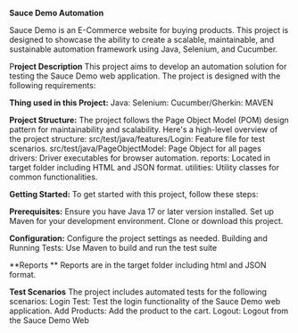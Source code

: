 **Sauce Demo Automation**

Sauce Demo is an E-Commerce website for buying products. This project is designed to showcase the ability to create a scalable, maintainable, and sustainable automation framework using Java, Selenium, and Cucumber.

P**roject Description**
This project aims to develop an automation solution for testing the Sauce Demo web application. The project is designed with the following requirements:

**Thing used in this Project:**
Java: 
Selenium: 
Cucumber/Gherkin: 
MAVEN

**Project Structure:**
The project follows the Page Object Model (POM) design pattern for maintainability and scalability. Here's a high-level overview of the project structure:
src/test/java/features/Login: Feature file for test scenarios.
src/test/java/PageObjectModel: Page Object for all pages
drivers: Driver executables for browser automation.
reports: Located in target folder including HTML and JSON format.
utilities: Utility classes for common functionalities.

**Getting Started:**
To get started with this project, follow these steps:

**Prerequisites:**
Ensure you have Java 17 or later version installed.
Set up Maven for your development environment.
Clone or download this project.

**Configuration:**
Configure the project settings as needed.
Building and Running Tests:
Use Maven to build and run the test suite

**Reports **
Reports are in the target folder including html and JSON format.

**Test Scenarios**
The project includes automated tests for the following scenarios:
Login Test: Test the login functionality of the Sauce Demo web application.
Add Products: Add the product to the cart.
Logout: Logout from the Sauce Demo Web



